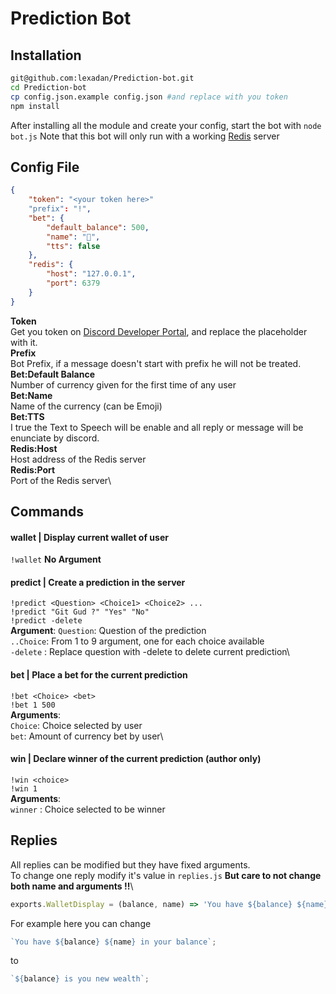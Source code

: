 ﻿
# Prediction Bot
## Installation

```bash
git@github.com:lexadan/Prediction-bot.git
cd Prediction-bot
cp config.json.example config.json #and replace with you token
npm install
```
After installing all the module and create your config, start the bot with `node bot.js`
Note that this bot will only run with a working [Redis](https://redis.io/) server

## Config File

```json
{
	"token": "<your token here>"
	"prefix": "!",
	"bet": {
		"default_balance": 500,
		"name": "🥓",
		"tts": false
	},
	"redis": {
		"host": "127.0.0.1",
		"port": 6379
	}
}
```

**Token**\
Get you token on [Discord Developer Portal](https://discord.com/developers/docs/intro), and replace the placeholder with it.\
**Prefix**\
Bot Prefix, if a message doesn't start with prefix he will not be treated.\
**Bet:Default Balance**\
Number of currency given for the first time of any user\
**Bet:Name**\
Name of the currency (can be Emoji)\
**Bet:TTS**\
I true the Text to Speech will be enable and all reply or message will be enunciate by discord.\
**Redis:Host** \
Host address of the Redis server\
**Redis:Port**\
Port of the Redis server\

## Commands

#### wallet | Display current wallet of user
`!wallet`
**No Argument**
#### predict | Create a prediction in the server
`!predict <Question> <Choice1> <Choice2> ...`\
 `!predict "Git Gud ?" "Yes" "No"`\
 `!predict -delete`\
 **Argument**:
`Question`: Question of the prediction\
`..Choice`: From 1 to 9 argument, one for each choice available\
`-delete` : Replace question with -delete to delete current prediction\
#### bet | Place a bet for the current prediction
`!bet <Choice> <bet>`\
 `!bet 1 500`\
 **Arguments**:\
 `Choice`: Choice selected by user\
`bet`: Amount of currency bet by user\
#### win | Declare winner of the current prediction (author only)
`!win <choice>`\
`!win 1`\
**Arguments**:\
`winner` : Choice selected to be winner

## Replies

All replies can be modified but they have fixed arguments.\
To change one reply modify it's value in `replies.js`  **But care to not change both name and arguments !!**\
```js
exports.WalletDisplay = (balance, name) => 'You have ${balance} ${name} in your balance';
```
For example here you can change 
```js 
`You have ${balance} ${name} in your balance`;
``` 
to 
```js 
`${balance} is you new wealth`;
``` 
